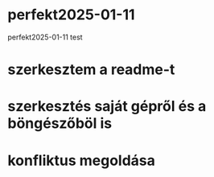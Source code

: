 # perfekt2025-01-11
perfekt2025-01-11 test
# szerkesztem a readme-t
# szerkesztés saját gépről és a böngészőböl is 
# konfliktus megoldása

